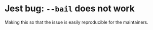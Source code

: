 Jest bug: `--bail` does not work
================================

Making this so that the issue is easily
reproducible for the maintainers.
